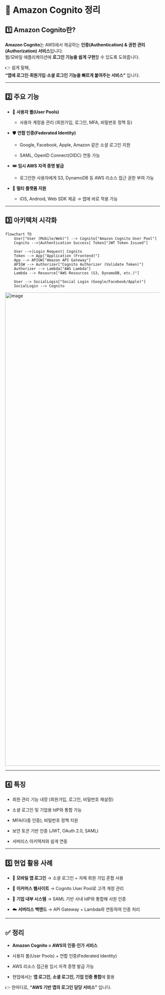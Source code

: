 # 👤 Amazon Cognito 정리

## 1️⃣ Amazon Cognito란?

**Amazon Cognito**는 AWS에서 제공하는 **인증(Authentication) & 권한 관리(Authorization) 서비스**입니다.  
웹/모바일 애플리케이션에 **로그인 기능을 쉽게 구현**할 수 있도록 도와줍니다.

👉 쉽게 말해,  
**“앱에 로그인·회원가입·소셜 로그인 기능을 빠르게 붙여주는 서비스”** 입니다.

---

## 2️⃣ 주요 기능

- 🔑 **사용자 풀(User Pools)**
    
    - 사용자 계정을 관리 (회원가입, 로그인, MFA, 비밀번호 정책 등)
        
- 🛡️ **연합 인증(Federated Identity)**
    
    - Google, Facebook, Apple, Amazon 같은 소셜 로그인 지원
        
    - SAML, OpenID Connect(OIDC) 연동 가능
        
- 🎟️ **임시 AWS 자격 증명 발급**
    
    - 로그인한 사용자에게 S3, DynamoDB 등 AWS 리소스 접근 권한 부여 가능
        
- 📱 **멀티 플랫폼 지원**
    
    - iOS, Android, Web SDK 제공 → 앱에 바로 적용 가능
        

---

## 3️⃣ 아키텍처 시각화

```mermaid
flowchart TD
    User["User (Mobile/Web)"] --> Cognito["Amazon Cognito User Pool"]
    Cognito -->|Authentication Success| Token["JWT Token Issued"]

    User -->|Login Request| Cognito
    Token --> App["Application (Frontend)"]
    App --> APIGW["Amazon API Gateway"]
    APIGW --> Authorizer["Cognito Authorizer (Validate Token)"]
    Authorizer --> Lambda["AWS Lambda"]
    Lambda --> Resource["AWS Resources (S3, DynamoDB, etc.)"]

    User --> SocialLogin["Social Login (Google/Facebook/Apple)"]
    SocialLogin --> Cognito

```
<img width="962" height="1537" alt="image" src="https://github.com/user-attachments/assets/b4ebc84f-365a-4c59-9c00-5a517fb5c3fa" />



---

## 4️⃣ 특징

- 회원 관리 기능 내장 (회원가입, 로그인, 비밀번호 재설정)
    
- 소셜 로그인 및 기업용 IdP와 통합 가능
    
- MFA(다중 인증), 비밀번호 정책 지원
    
- 보안 토큰 기반 인증 (JWT, OAuth 2.0, SAML)
    
- 서버리스 아키텍처와 쉽게 연동
    

---

## 5️⃣ 현업 활용 사례

- 📱 **모바일 앱 로그인** → 소셜 로그인 + 자체 회원 가입 혼합 사용
    
- 🛒 **이커머스 웹사이트** → Cognito User Pool로 고객 계정 관리
    
- 🏢 **기업 내부 시스템** → SAML 기반 사내 IdP와 통합해 사원 인증
    
- ☁️ **서버리스 백엔드** → API Gateway + Lambda와 연동하여 인증 처리
    

---

## ✅ 정리

- **Amazon Cognito = AWS의 인증·인가 서비스**
    
- 사용자 풀(User Pools) + 연합 인증(Federated Identity)
    
- AWS 리소스 접근용 임시 자격 증명 발급 가능
    
- 현업에서는 **앱 로그인, 소셜 로그인, 기업 인증 통합**에 활용
    

👉 한마디로, **“AWS 기반 앱의 로그인 담당 서비스”** 입니다.

